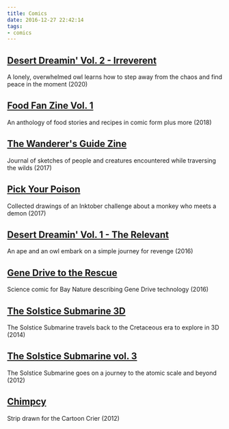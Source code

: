 ```yaml
---
title: Comics
date: 2016-12-27 22:42:14
tags:
- comics
---
```

## [Desert Dreamin' Vol. 2 - Irreverent](/2020/06/16/desert-dreamin-vol-2/)
A lonely, overwhelmed owl learns how to step away from the chaos and find peace in the moment (2020)

## [Food Fan Zine Vol. 1](/2020/06/16/food-fan-zine-vol-1/)
An anthology of food stories and recipes in comic form plus more (2018)

## [The Wanderer's Guide Zine](/2017/06/21/the-wanderer-s-guide-zine)
Journal of sketches of people and creatures encountered while traversing the wilds (2017)

## [Pick Your Poison](/2017/06/21/pick-your-poison)
Collected drawings of an Inktober challenge about a monkey who meets a demon (2017)

## [Desert Dreamin' Vol. 1 - The Relevant](/2017/06/21/the-relevant)
An ape and an owl embark on a simple journey for revenge (2016)

## [Gene Drive to the Rescue](/2016/12/30/gene-drive-to-the-rescue)
Science comic for Bay Nature describing Gene Drive technology (2016)

## [The Solstice Submarine 3D](/2017/06/21/the-solstice-submarine-3d)
The Solstice Submarine travels back to the Cretaceous era to explore in 3D (2014)

## [The Solstice Submarine vol. 3](/2016/12/30/the-solstice-submarine-vol-3)
The Solstice Submarine goes on a journey to the atomic scale and beyond (2012)

## [Chimpcy](/2017/04/26/chimpcy)
Strip drawn for the Cartoon Crier (2012)
